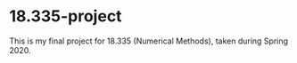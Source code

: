 # 18.335-project
This is my final project for 18.335 (Numerical Methods), taken during Spring 2020.
